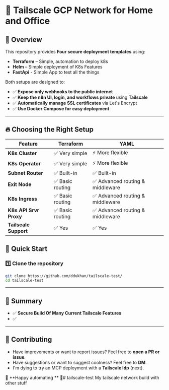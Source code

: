 # 🚀 Tailscale GCP Network for Home and Office

## 🌟 Overview  

This repository provides **Four secure deployment templates** using:  
- **Terraform** – Simple, automation to deploy k8s  
- **Helm** – Simple deployment of K8s Features
- **FastApi** - Simple App to test all the things  

Both setups are designed to:  
- ✅ **Expose only webhooks to the public internet**  
- ✅ **Keep the n8n UI, login, and workflows private** using **Tailscale**  
- ✅ **Automatically manage SSL certificates** via Let's Encrypt  
- ✅ **Use Docker Compose for easy deployment**  

---

## 🔥 Choosing the Right Setup  

| Feature          | Terraform      | YAML             |
|------------------|----------------|------------------|
| **K8s Cluster**  | ✅ Very simple | ⚡ More flexible |
| **K8s Operator** | ✅ Very simple | ⚡ More flexible |
| **Subnet Router**| ✅ Built-in    | ✅ Built-in |
| **Exit Node**    | ✅ Basic routing | ✅ Advanced routing & middleware |
| **K8s Ingress**  | ✅ Basic routing | ✅ Advanced routing & middleware |
| **K8s API Srvr Proxy**| ✅ Basic routing | ✅ Advanced routing & middleware |
| **Tailscale Support** | ✅ Yes | ✅ Yes |


## 🚀 Quick Start  

### 1️⃣ Clone the repository  
```sh
git clone https://github.com/ddukhan/tailscale-test/
cd tailscale-test
```

---

## 📌 Summary  

- ✅ **Secure Build Of Many Current Tailscale Features**  
- ✅ 

---

## 🤝 Contributing  

- Have improvements or want to report issues? Feel free to **open a PR or issue**.
- Have suggestions  or want to suggest coolness? Feel free to **DM**.
- I'm dying to try an MCP deployment with a **Tailscale Idp** (next).


🔗 **Happy automating ** 🚀# tailscale-test
My tailscale network build with other stuff
